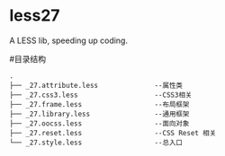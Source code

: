 less27
======

A LESS lib, speeding up coding.

#目录结构

```tree
.
├── _27.attribute.less              --属性类
├── _27.css3.less                   --CSS3相关
├── _27.frame.less                  --布局框架
├── _27.library.less                --通用框架
├── _27.oocss.less                  --面向对象
├── _27.reset.less                  --CSS Reset 相关
└── _27.style.less                  --总入口

```

